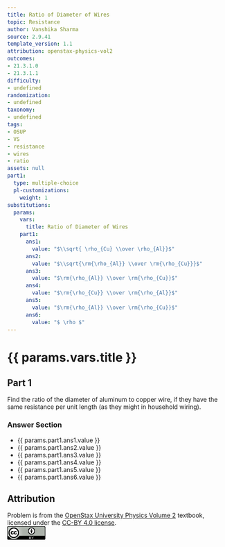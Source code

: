 ```yaml
---
title: Ratio of Diameter of Wires
topic: Resistance
author: Vanshika Sharma
source: 2.9.41
template_version: 1.1
attribution: openstax-physics-vol2
outcomes:
- 21.3.1.0
- 21.3.1.1
difficulty:
- undefined
randomization:
- undefined
taxonomy:
- undefined
tags:
- OSUP
- VS
- resistance
- wires
- ratio
assets: null
part1:
  type: multiple-choice
  pl-customizations:
    weight: 1
substitutions:
  params:
    vars:
      title: Ratio of Diameter of Wires
    part1:
      ans1:
        value: "$\\sqrt{ \rho_{Cu} \\over \rho_{Al}}$"
      ans2:
        value: "$\\sqrt{\rm{\rho_{Al}} \\over \rm{\rho_{Cu}}}$"
      ans3:
        value: "$\rm{\rho_{Al}} \\over \rm{\rho_{Cu}}$"
      ans4:
        value: "$\rm{\rho_{Cu}} \\over \rm{\rho_{Al}}$"
      ans5:
        value: "$\rm{\rho_{Al}} \\over \rm{\rho_{Cu}}$"
      ans6:
        value: "$ \rho $"
---
```

# {{ params.vars.title }}
## Part 1

Find the ratio of the diameter of aluminum to copper wire, if they have the same resistance per unit length (as they might in household wiring).

### Answer Section

- {{ params.part1.ans1.value }}
- {{ params.part1.ans2.value }}
- {{ params.part1.ans3.value }}
- {{ params.part1.ans4.value }}
- {{ params.part1.ans5.value }}
- {{ params.part1.ans6.value }}

## Attribution

Problem is from the [OpenStax University Physics Volume 2](https://openstax.org/details/books/university-physics-volume-2) textbook, licensed under the [CC-BY 4.0 license](https://creativecommons.org/licenses/by/4.0/).<br>![Image representing the Creative Commons 4.0 BY license.](https://raw.githubusercontent.com/firasm/bits/master/by.png)